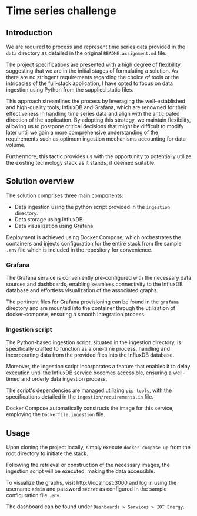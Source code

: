 # Time series challenge

## Introduction

We are required to process and represent time series data provided in the `data` directory as detailed in the 
original `README.assignment.md` file.

The project specifications are presented with a high degree of flexibility, suggesting that we are in the initial 
stages of formulating a solution. As there are no stringent requirements regarding the choice of tools or the 
intricacies of the full-stack application, I have opted to focus on data ingestion using Python from the supplied 
static files. 

This approach streamlines the process by leveraging the well-established and high-quality tools, InfluxDB and Grafana,
which are renowned for their effectiveness in handling time series data and align with the anticipated direction of the
application. By adopting this strategy, we maintain flexibility, allowing us to postpone critical decisions that might
be difficult to modify later until we gain a more comprehensive understanding of the requirements such as optimum
ingestion mechanisms accounting for data volume. 

Furthermore, this tactic provides us with the opportunity to potentially utilize the existing technology stack as
it stands, if deemed suitable.

## Solution overview

The solution comprises three main components:
- Data ingestion using the python script provided in the `ingestion` directory.
- Data storage using InfluxDB.
- Data visualization using Grafana.

Deployment is achieved using Docker Compose, which orchestrates the containers and injects configuration for the
entire stack from the sample `.env` file which is included in the repository for convenience.

### Grafana

The Grafana service is conveniently pre-configured with the necessary data sources and dashboards, 
enabling seamless connectivity to the InfluxDB database and effortless visualization of the associated graphs.

The pertinent files for Grafana provisioning can be found in the `grafana` directory and are mounted into the 
container through the utilization of docker-compose, ensuring a smooth integration process.


### Ingestion script

The Python-based ingestion script, situated in the ingestion directory, is specifically crafted to function as a 
one-time process, handling and incorporating data from the provided files into the InfluxDB database.

Moreover, the ingestion script incorporates a feature that enables it to delay execution until the InfluxDB service
becomes accessible, ensuring a well-timed and orderly data ingestion process.

The script's dependencies are managed utilizing `pip-tools`, with the specifications detailed in the 
`ingestion/requirements.in` file.

Docker Compose automatically constructs the image for this service, employing the `Dockerfile.ingestion` file.


## Usage

Upon cloning the project locally, simply execute `docker-compose up` from the root directory to initiate the stack.

Following the retrieval or construction of the necessary images, the ingestion script will be executed, 
making the data accessible.

To visualize the graphs, visit http://localhost:3000 and log in using the username `admin` and password `secret` as
configured in the sample configuration file `.env`.

The dashboard can be found under `Dashboards > Services > IOT Energy`.